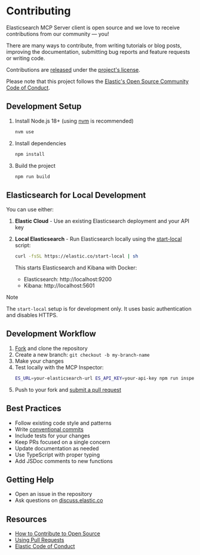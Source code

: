 # Contributing

[fork]: https://github.com/elastic/mcp-server-elasticsearch/fork
[pr]: https://github.com/elastic/mcp-server-elasticsearch/compare
[code-of-conduct]: https://www.elastic.co/community/codeofconduct

Elasticsearch MCP Server client is open source and we love to receive contributions from our community — you!

There are many ways to contribute, from writing tutorials or blog posts, improving the documentation, submitting bug reports and feature requests or writing code.


Contributions are [released](https://help.github.com/articles/github-terms-of-service/#6-contributions-under-repository-license) under the [project's license](../LICENSE).

Please note that this project follows the [Elastic's Open Source Community Code of Conduct][code-of-conduct].

## Development Setup

1. Install Node.js 18+ (using [nvm](https://github.com/nvm-sh/nvm) is recommended)
   ```bash
   nvm use
   ```
2. Install dependencies
   ```bash
   npm install
   ```
3. Build the project
   ```bash
   npm run build
   ```

## Elasticsearch for Local Development

You can use either:

1. **Elastic Cloud** - Use an existing Elasticsearch deployment and your API key
2. **Local Elasticsearch** - Run Elasticsearch locally using the [start-local](https://www.elastic.co/guide/en/elasticsearch/reference/current/run-elasticsearch-locally.html) script:
   ```bash
   curl -fsSL https://elastic.co/start-local | sh
   ```

   This starts Elasticsearch and Kibana with Docker:
   - Elasticsearch: http://localhost:9200
   - Kibana: http://localhost:5601

> [!NOTE]
> The `start-local` setup is for development only. It uses basic authentication and disables HTTPS.

## Development Workflow

1. [Fork][fork] and clone the repository
2. Create a new branch: `git checkout -b my-branch-name`
3. Make your changes
4. Test locally with the MCP Inspector:
   ```bash
   ES_URL=your-elasticsearch-url ES_API_KEY=your-api-key npm run inspector
   ```
5. Push to your fork and [submit a pull request][pr]

## Best Practices

- Follow existing code style and patterns
- Write [conventional commits](https://www.conventionalcommits.org/)
- Include tests for your changes
- Keep PRs focused on a single concern
- Update documentation as needed
- Use TypeScript with proper typing
- Add JSDoc comments to new functions

## Getting Help

- Open an issue in the repository
- Ask questions on [discuss.elastic.co](https://discuss.elastic.co/)

## Resources

- [How to Contribute to Open Source](https://opensource.guide/how-to-contribute/)
- [Using Pull Requests](https://help.github.com/articles/about-pull-requests/)
- [Elastic Code of Conduct][code-of-conduct]
